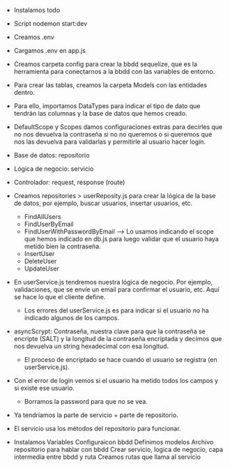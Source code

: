 - Instalamos todo
- Script nodemon start:dev
- Creamos .env
- Cargamos .env en app.js
- Creamos carpeta config para crear la bbdd sequelize, que es la herramienta para conectarnos a la bbdd con las variables de entorno.
- Para crear las tablas, creamos la carpeta Models con las entidades dentro.
- Para ello, importamos DataTypes para indicar el tipo de dato que tendrán las columnas y la base de datos que hemos creado.
- DefaultScope y Scopes damos configuraciones extras para decirles que no nos devuelva la contraseña si no no queremos o si queremos que nos las devuelva para validarlas y permitirle al usuario hacer login.
- Base de datos: repositorio
- Lógica de negocio: servicio
- Controlador: request, response (route)
- Creamos repositories > userReposity.js para crear la lógica de la base de datos, por ejemplo, buscar usuarios, insertar usuarios, etc.
    - FindAllUsers
    - FindUserByEmail
    - FindUserWithPasswordByEmail --> Lo usamos indicando el scope que hemos indicado en db.js para luego validar que el usuario haya metido bien la contraseña.
    - InsertUser
    - DeleteUser
    - UpdateUser
- En userService.js tendremos nuestra lógica de negocio. Por ejemplo, validaciones, que se envíe un email para confirmar el usuario, etc. Aquí se hace lo que el cliente define.
    - Los errores del userService.js es para indicar si el usuario no ha indicado algunos de los campos.
- asyncScrypt: Contraseña, nuestra clave para que la contraseña se encripte (SALT) y la longitud de la contraseña encriptada y decimos que nos devuelva un string hexadecimal con esa longitud. 
    - El proceso de encriptado se hace cuando el usuario se registra (en userService.js).
- Con el error de login vemos si el usuario ha metido todos los campos y si existe ese usuario.
    - Borramos la password para que no se vea.
- Ya tendríamos la parte de servicio + parte de repositorio.
- El servicio usa los métodos del repositorio para funcionar.

- Instalamos
Variables
Configuraicon bbdd
Definimos modelos
Archivo repositorio para hablar con bbdd
Crear servicio, logica de negocio, capa intermedia entre bbdd y ruta
Creamos rutas que llama al servicio